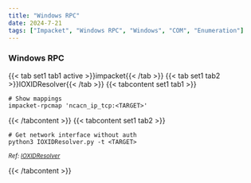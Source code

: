 ```yaml
---
title: "Windows RPC"
date: 2024-7-21
tags: ["Impacket", "Windows RPC", "Windows", "COM", "Enumeration"]
---
```


### Windows RPC

{{< tab set1 tab1 active >}}impacket{{< /tab >}}
{{< tab set1 tab2 >}}IOXIDResolver{{< /tab >}}
{{< tabcontent set1 tab1 >}}

```console
# Show mappings
impacket-rpcmap 'ncacn_ip_tcp:<TARGET>'
```

{{< /tabcontent >}}
{{< tabcontent set1 tab2 >}}

```console
# Get network interface without auth
python3 IOXIDResolver.py -t <TARGET>
```

<small>*Ref: [IOXIDResolver](https://github.com/mubix/IOXIDResolver)*</small>

{{< /tabcontent >}}
